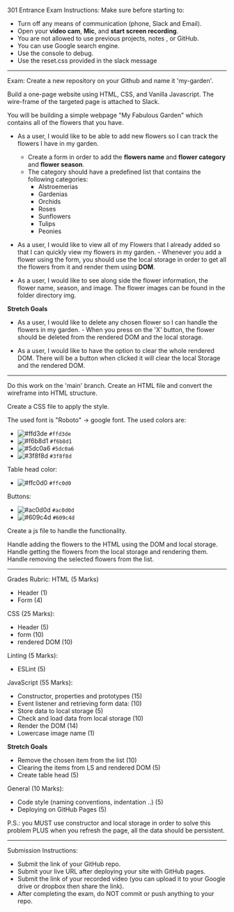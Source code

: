 301 Entrance Exam
Instructions:
Make sure before starting to:

- Turn off any means of communication (phone, Slack and Email).
- Open your **video cam**, **Mic**, and **start screen recording**.
- You are not allowed to use previous projects, notes , or GitHub.
- You can use Google search engine.
- Use the console to debug.
- Use the reset.css provided in the slack message

---

Exam:
Create a new repository on your Github and name it 'my-garden'.

Build a one-page website using HTML, CSS, and Vanilla Javascript. The wire-frame of the targeted page is attached to Slack.

You will be building a simple webpage "My Fabulous Garden" which contains all of the flowers that you have.

- As a user, I would like to be able to add new flowers so I can track the flowers I have in my garden.

  - Create a form in order to add the **flowers name** and **flower category** and **flower season**.
  - The category should have a predefined list that contains the following categories:
    - Alstroemerias
    - Gardenias
    - Orchids
    - Roses
    - Sunflowers
    - Tulips
    - Peonies

- As a user, I would like to view all of my Flowers that I already added so that I can quickly view my flowers in my garden. - Whenever you add a flower using the form, you should use the local storage in order to get all the flowers from it and render them using **DOM**.

- As a user, I would like to see along side the flower information, the flower name, season, and image. The flower images can be found in the folder directory img.

**Stretch Goals**

- As a user, I would like to delete any chosen flower so I can handle the flowers in my garden. - When you press on the 'X' button, the flower should be deleted from the rendered DOM and the local storage.

- As a user, I would like to have the option to clear the whole rendered DOM. There will be a button when clicked it will clear the local Storage and the rendered DOM.

---

Do this work on the 'main' branch.
Create an HTML file and convert the wireframe into HTML structure.

Create a CSS file to apply the style.

The used font is "Roboto" -> google font.
The used colors are:

- ![#ffd3de](https://via.placeholder.com/15/ffd3de/000000?text=+) `#ffd3de`
- ![#f6b8d1](https://via.placeholder.com/15/f6b8d1/000000?text=+) `#f6b8d1`
- ![#5dc0a6](https://via.placeholder.com/15/5dc0a6/000000?text=+) `#5dc0a6`
- ![#3f8f8d](https://via.placeholder.com/15/3f8f8d/000000?text=+) `#3f8f8d`

Table head color:

- ![#ffc0d0](https://via.placeholder.com/15/ffc0d0/000000?text=+) `#ffc0d0`

Buttons:

- ![#ac0d0d](https://via.placeholder.com/15/ac0d0d/000000?text=+) `#ac0d0d`
- ![#609c4d](https://via.placeholder.com/15/609c4d/000000?text=+) `#609c4d`

Create a js file to handle the functionality.

Handle adding the flowers to the HTML using the DOM and local storage.
Handle getting the flowers from the local storage and rendering them.
Handle removing the selected flowers from the list.

---

Grades Rubric:
HTML (5 Marks)

- Header (1)
- Form (4)

CSS (25 Marks):

- Header (5)
- form (10)
- rendered DOM (10)

Linting (5 Marks):

- ESLint (5)

JavaScript (55 Marks):

- Constructor, properties and prototypes (15)
- Event listener and retrieving form data: (10)
- Store data to local storage (5)
- Check and load data from local storage (10)
- Render the DOM (14)
- Lowercase image name (1)

**Stretch Goals**

- Remove the chosen item from the list (10)
- Clearing the items from LS and rendered DOM (5)
- Create table head (5)

General (10 Marks):

- Code style (naming conventions, indentation ..) (5)
- Deploying on GitHub Pages (5)

P.S.: you MUST use constructor and local storage in order to solve this problem PLUS when you refresh the page, all the data should be persistent.

---

Submission Instructions:

- Submit the link of your GitHub repo.
- Submit your live URL after deploying your site with GitHub pages.
- Submit the link of your recorded video (you can upload it to your Google drive or dropbox then share the link).
- After completing the exam, do NOT commit or push anything to your repo.
